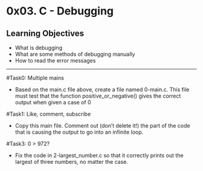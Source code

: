 # 0x03. C - Debugging

## Learning Objectives

* What is debugging
* What are some methods of debugging manually
* How to read the error messages

---

#Task0: Multiple mains
* Based on the main.c file above, create a file named 0-main.c. This file must test that the function positive_or_negative() gives the correct output when given a case of 0

#Task1: Like, comment, subscribe
* Copy this main file. Comment out (don’t delete it!) the part of the code that is causing the output to go into an infinite loop.

#Task3: 0 > 972?
* Fix the code in 2-largest_number.c so that it correctly prints out the largest of three numbers, no matter the case.


